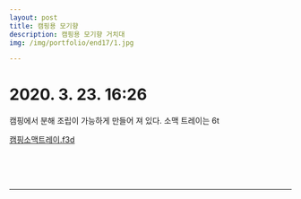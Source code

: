 ```yaml
---
layout: post
title: 캠핑용 모기향
description: 캠핑용 모기향 거치대
img: /img/portfolio/end17/1.jpg

---
```



# 2020. 3. 23. 16:26


캠핑에서 분해 조립이 가능하게 만들어 져 있다.
소맥 트레이는 6t 

[캠핑소맥트레이.f3d](../../img/portfolio/end16/캠핑소맥트레이.f3d)


<div class="img_row">
<img class="col two" src="{{ site.baseurl }} /img/portfolio/end16/1.jpg" alt="" title="example image"/>
<img class="col one" src="{{ site.baseurl }} /img/portfolio/end16/2.jpg" alt="" title="example image"/>
<img class="col one" src="{{ site.baseurl }} /img/portfolio/end16/3.jpg" alt="" title="example image"/>
</div>	
<div class="img_row">
<img class="col one" src="{{ site.baseurl }} /img/portfolio/end16/4.png" alt="" title="example image"/>
<img class="col two" src="{{ site.baseurl }} /img/portfolio/end16/5.jpg" alt="" title="example image"/>
<img class="col one" src="{{ site.baseurl }} /img/portfolio/end16/6.png" alt="" title="example image"/>
</div>	
<div class="img_row">
<img class="col one" src="{{ site.baseurl }} /img/portfolio/end16/7.jpg" alt="" title="example image"/>
<img class="col one" src="{{ site.baseurl }} /img/portfolio/end16/8.jpg" alt="" title="example image"/>
<img class="col one" src="{{ site.baseurl }} /img/portfolio/end16/9.jpg" alt="" title="example image"/>
</div>	

----------

